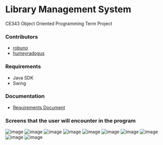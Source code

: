 # Library Management System
CE343 Object Oriented Programming Term Project

### Contributors
 - [robuno](https://github.com/robuno)
 - [humeyradogus](https://github.com/humeyradogus)

### Requirements
 - Java SDK
 - Swing
 
### Documentation
 - [Requirements Document](https://github.com/robuno/library-management-system/blob/master/RequirementsDocument.pdf)

### Screens that the user will encounter in the program
![image](https://user-images.githubusercontent.com/75491382/154112064-ea69d0cf-7bff-48ae-a7d9-aa69cb0a657e.png)
![image](https://user-images.githubusercontent.com/75491382/154112202-016da1b6-cbe1-4cba-a399-8257fd805dbe.png)
![image](https://user-images.githubusercontent.com/75491382/154112227-05049021-216f-499b-852c-770cf2ca0174.png)
![image](https://user-images.githubusercontent.com/75491382/154112251-755bf99b-ec38-4ac1-ae04-2cfc269151d3.png)
![image](https://user-images.githubusercontent.com/75491382/154112291-866aafa4-b63c-451a-b39e-c7045b000781.png)
![image](https://user-images.githubusercontent.com/75491382/154112306-10856c01-10e3-457b-9b47-2c1bd740d661.png)
![image](https://user-images.githubusercontent.com/75491382/154112379-d5c050e7-c4bf-40e9-adf4-e904feaf582c.png)
![image](https://user-images.githubusercontent.com/75491382/154112392-fa12e026-6f66-4624-9f4e-5bbeeba43f8c.png)
![image](https://user-images.githubusercontent.com/75491382/154112416-e47de309-cf00-49bc-9dc3-d31a33a9c4d0.png)
![image](https://user-images.githubusercontent.com/75491382/154112472-08a5e9a9-ec30-47d5-a570-8748ee2bdc05.png)


